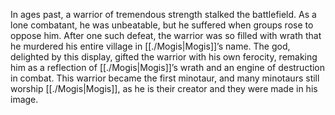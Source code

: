 In ages past, a warrior of tremendous strength stalked the battlefield. As a lone combatant, he was unbeatable, but he suffered when groups rose to oppose him. After one such defeat, the warrior was so filled with wrath that he murdered his entire village in [[./Mogis|Mogis]]’s name. The god, delighted by this display, gifted the warrior with his own ferocity, remaking him as a reflection of [[./Mogis|Mogis]]’s wrath and an engine of destruction in combat. This warrior became the first minotaur, and many minotaurs still worship [[./Mogis|Mogis]], as he is their creator and they were made in his image.